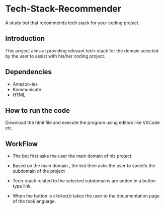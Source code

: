 # Tech-Stack-Recommender
A  study bot that recommends tech stack for your coding project.

## Introduction
This project aims at providing relevant tech-stack for the domain selected by the user to assist with his/her coding project.

## Dependencies
 * Amazon-lex
 * Kommunicate
 * HTML
 
 ## How to run the code
 Download the html file and execute the program using editors like VSCode etc.
 
 
 ## WorkFlow
 
 * The bot first asks the user the main domain of his project.
 
 * Based on the main domain , the bot then asks the user to specify the subdomain of the project
 
 * Tech-stack related to the selected subdomains are added in a button type link.
 
 * When the button is clicked,it takes the user to the documentation page of the tool/language.
 

 
 
 
 
